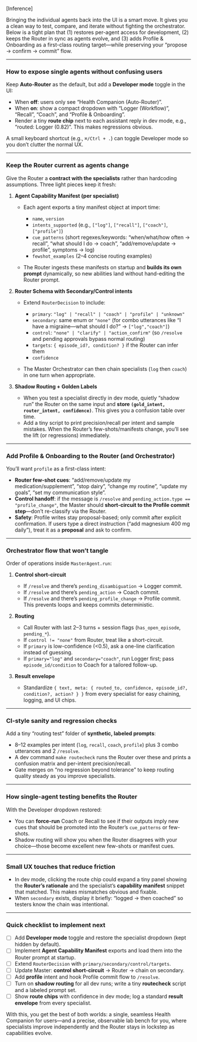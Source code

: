\[Inference]

Bringing the individual agents back into the UI is a smart move. It gives you a clean way to test, compare, and iterate without fighting the orchestrator. Below is a tight plan that (1) restores per-agent access for development, (2) keeps the Router in sync as agents evolve, and (3) adds Profile & Onboarding as a first-class routing target—while preserving your “propose → confirm → commit” flow.

---

### How to expose single agents without confusing users

Keep **Auto-Router** as the default, but add a **Developer mode** toggle in the UI:

* When **off**: users only see “Health Companion (Auto-Router)”.
* When **on**: show a compact dropdown with “Logger (Workflow)”, “Recall”, “Coach”, and “Profile & Onboarding”.
* Render a tiny **route chip** next to each assistant reply in dev mode, e.g., “routed: Logger (0.82)”. This makes regressions obvious.

A small keyboard shortcut (e.g., `⌘/Ctrl + .`) can toggle Developer mode so you don’t clutter the normal UX.

---

### Keep the Router current as agents change

Give the Router a **contract with the specialists** rather than hardcoding assumptions. Three light pieces keep it fresh:

1. **Agent Capability Manifest (per specialist)**

   * Each agent exports a tiny manifest object at import time:

     * `name`, `version`
     * `intents_supported` (e.g., `["log"]`, `["recall"]`, `["coach"]`, `["profile"]`)
     * `cue_patterns` (short regexes/keywords: “when/what/how often → recall”, “what should I do → coach”, “add/remove/update → profile”, symptoms → log)
     * `fewshot_examples` (2–4 concise routing examples)
   * The Router ingests these manifests on startup and **builds its own prompt** dynamically, so new abilities land without hand-editing the Router prompt.

2. **Router Schema with Secondary/Control intents**

   * Extend `RouterDecision` to include:

     * `primary`: `"log" | "recall" | "coach" | "profile" | "unknown"`
     * `secondary`: same enum or `"none"` (for combo utterances like “I have a migraine—what should I do?” → `["log","coach"]`)
     * `control`: `"none" | "clarify" | "action_confirm"` (so `/resolve` and pending approvals bypass normal routing)
     * `targets`: `{ episode_id?, condition? }` if the Router can infer them
     * `confidence`
   * The Master Orchestrator can then chain specialists (`log` then `coach`) in one turn when appropriate.

3. **Shadow Routing + Golden Labels**

   * When you test a specialist directly in dev mode, quietly “shadow run” the Router on the same input and **store `(gold_intent, router_intent, confidence)`**. This gives you a confusion table over time.
   * Add a tiny script to print precision/recall per intent and sample mistakes. When the Router’s few-shots/manifests change, you’ll see the lift (or regressions) immediately.

---

### Add Profile & Onboarding to the Router (and Orchestrator)

You’ll want `profile` as a first-class intent:

* **Router few-shot cues**: “add/remove/update my medication/supplement”, “stop dairy”, “change my routine”, “update my goals”, “set my communication style”.
* **Control handoff**: if the message is `/resolve` and `pending_action.type == "profile_change"`, the Master should **short-circuit to the Profile commit step**—don’t re-classify via the Router.
* **Safety**: Profile writes stay proposal-based; only commit after explicit confirmation. If users type a direct instruction (“add magnesium 400 mg daily”), treat it as a **proposal** and ask to confirm.

---

### Orchestrator flow that won’t tangle

Order of operations inside `MasterAgent.run`:

1. **Control short-circuit**

   * If `/resolve` and there’s `pending_disambiguation` → Logger commit.
   * If `/resolve` and there’s `pending_action` → Coach commit.
   * If `/resolve` and there’s `pending_profile_change` → Profile commit.
     This prevents loops and keeps commits deterministic.

2. **Routing**

   * Call Router with last 2–3 turns + session flags (`has_open_episode`, `pending_*`).
   * If `control != "none"` from Router, treat like a short-circuit.
   * If `primary` is low-confidence (<0.5), ask a one-line clarification instead of guessing.
   * If `primary="log"` and `secondary="coach"`, run Logger first; pass `episode_id/condition` to Coach for a tailored follow-up.

3. **Result envelope**

   * Standardize `{ text, meta: { routed_to, confidence, episode_id?, condition?, action? } }` from every specialist for easy chaining, logging, and UI chips.

---

### CI-style sanity and regression checks

Add a tiny “routing test” folder of **synthetic, labeled prompts**:

* 8–12 examples per intent (`log`, `recall`, `coach`, `profile`) plus 3 combo utterances and 2 `/resolve`.
* A dev command `make routecheck` runs the Router over these and prints a confusion matrix and per-intent precision/recall.
* Gate merges on “no regression beyond tolerance” to keep routing quality steady as you improve specialists.

---

### How single-agent testing benefits the Router

With the Developer dropdown restored:

* You can **force-run** Coach or Recall to see if their outputs imply new cues that should be promoted into the Router’s `cue_patterns` or few-shots.
* Shadow routing will show you when the Router disagrees with your choice—those become excellent new few-shots or manifest cues.

---

### Small UX touches that reduce friction

* In dev mode, clicking the route chip could expand a tiny panel showing the **Router’s rationale** and the specialist’s **capability manifest** snippet that matched. This makes mismatches obvious and fixable.
* When `secondary` exists, display it briefly: “logged → then coached” so testers know the chain was intentional.

---

### Quick checklist to implement next

* [ ] Add **Developer mode** toggle and restore the specialist dropdown (kept hidden by default).
* [ ] Implement **Agent Capability Manifest** exports and load them into the Router prompt at startup.
* [ ] Extend `RouterDecision` with `primary/secondary/control/targets`.
* [ ] Update Master: **control short-circuit** → Router → chain on secondary.
* [ ] Add **profile** intent and hook Profile commit flow to `/resolve`.
* [ ] Turn on **shadow routing** for all dev runs; write a tiny **routecheck** script and a labeled prompt set.
* [ ] Show **route chips** with confidence in dev mode; log a standard **result envelope** from every specialist.

With this, you get the best of both worlds: a single, seamless Health Companion for users—and a precise, observable lab bench for you, where specialists improve independently and the Router stays in lockstep as capabilities evolve.
